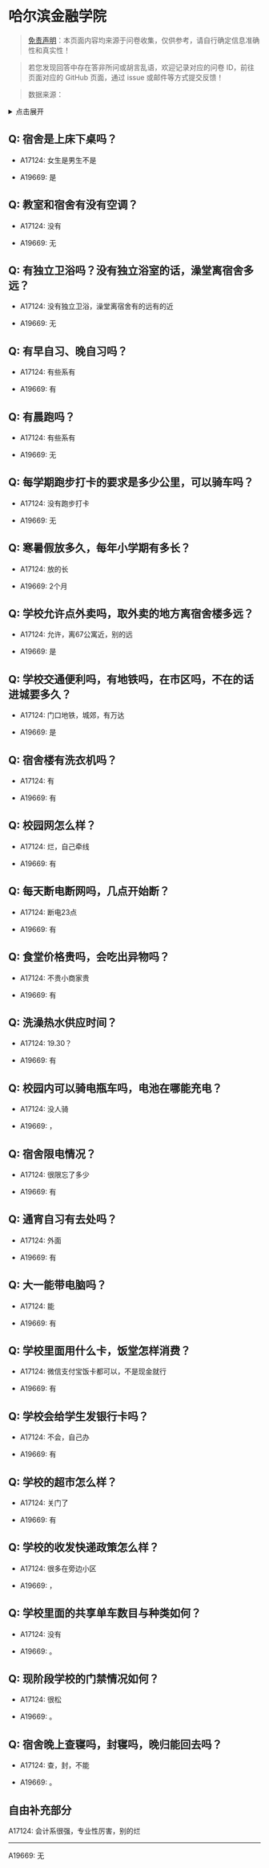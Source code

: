 # 哈尔滨金融学院

> [免责声明](https://colleges.chat/#_3)：本页面内容均来源于问卷收集，仅供参考，请自行确定信息准确性和真实性！

> 若您发现回答中存在答非所问或胡言乱语，欢迎记录对应的问卷 ID，前往页面对应的 GitHub 页面，通过 issue 或邮件等方式提交反馈！

> 数据来源：

<details><summary>点击展开</summary>
<ul>
<li>A17124: 匿名 (2023 年 04 月)</li>
<li>A19669: 匿名 (2023 年 06 月)</li>
</ul>
</details>

## Q: 宿舍是上床下桌吗？

- A17124: 女生是男生不是

- A19669: 是

## Q: 教室和宿舍有没有空调？

- A17124: 没有

- A19669: 无

## Q: 有独立卫浴吗？没有独立浴室的话，澡堂离宿舍多远？

- A17124: 没有独立卫浴，澡堂离宿舍有的远有的近

- A19669: 无

## Q: 有早自习、晚自习吗？

- A17124: 有些系有

- A19669: 有

## Q: 有晨跑吗？

- A17124: 有些系有

- A19669: 无

## Q: 每学期跑步打卡的要求是多少公里，可以骑车吗？

- A17124: 没有跑步打卡

- A19669: 无

## Q: 寒暑假放多久，每年小学期有多长？

- A17124: 放的长

- A19669: 2个月

## Q: 学校允许点外卖吗，取外卖的地方离宿舍楼多远？

- A17124: 允许，离67公寓近，别的远

- A19669: 是

## Q: 学校交通便利吗，有地铁吗，在市区吗，不在的话进城要多久？

- A17124: 门口地铁，城郊，有万达

- A19669: 是

## Q: 宿舍楼有洗衣机吗？

- A17124: 有

- A19669: 有

## Q: 校园网怎么样？

- A17124: 烂，自己牵线

- A19669: 有

## Q: 每天断电断网吗，几点开始断？

- A17124: 断电23点

- A19669: 有

## Q: 食堂价格贵吗，会吃出异物吗？

- A17124: 不贵小商家贵

- A19669: 有

## Q: 洗澡热水供应时间？

- A17124: 19.30？

- A19669: 有

## Q: 校园内可以骑电瓶车吗，电池在哪能充电？

- A17124: 没人骑

- A19669: ，

## Q: 宿舍限电情况？

- A17124: 很限忘了多少

- A19669: 有

## Q: 通宵自习有去处吗？

- A17124: 外面

- A19669: 有

## Q: 大一能带电脑吗？

- A17124: 能

- A19669: 有

## Q: 学校里面用什么卡，饭堂怎样消费？

- A17124: 微信支付宝饭卡都可以，不是现金就行

- A19669: 有

## Q: 学校会给学生发银行卡吗？

- A17124: 不会，自己办

- A19669: 有

## Q: 学校的超市怎么样？

- A17124: 关门了

- A19669: 有

## Q: 学校的收发快递政策怎么样？

- A17124: 很多在旁边小区

- A19669: ，

## Q: 学校里面的共享单车数目与种类如何？

- A17124: 没有

- A19669: 。

## Q: 现阶段学校的门禁情况如何？

- A17124: 很松

- A19669: 。

## Q: 宿舍晚上查寝吗，封寝吗，晚归能回去吗？

- A17124: 查，封，不能

- A19669: 。

## 自由补充部分

A17124: 会计系很强，专业性厉害，别的烂

***

A19669: 无